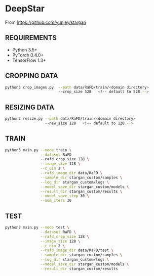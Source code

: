 # DeepStar
From https://github.com/yunjey/stargan

## REQUIREMENTS
- Python 3.5+
- PyTorch 0.4.0+
- TensorFlow 1.3+

## CROPPING DATA
```sh
python3 crop_images.py  --path data/RaFD/train/<domain directory>
                        --crop_size 528   <!-- default to 528 -->
```

## RESIZING DATA
```sh
python3 resize.py --path data/RaFD/train/<domain directory>
                  --new_size 128   <!-- default to 128 -->
```

## TRAIN
```sh
python3 main.py --mode train \
                --dataset RaFD
                --rafd_crop_size 128 \
                --image_size 128 \
                --c_dim 2 \
                --rafd_image_dir data/RaFD \
                --sample_dir stargan_custom/samples \
                --log_dir stargan_custom/logs \
                --model_save_dir stargan_custom/models \
                --result_dir stargan_custom/results \
                --model_save_step 30 \
                --num_iters 30
```

## TEST
```sh
python3 main.py --mode test \
                --dataset RaFD \
                --rafd_crop_size 128 \
                --image_size 128 \
                --c_dim 2 \
                --rafd_image_dir data/RaFD/test \
                --sample_dir stargan_custom/samples \
                --log_dir stargan_custom/logs \
                --model_save_dir stargan_custom/models \
                --result_dir stargan_custom/results
```
